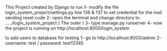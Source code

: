 This Project created by Django
to run
  1- modify the file login_system_project/settings.py line 136 & 137 to set credential for the mail sending reset code
  2- open the terminal and change directory to ...../login_system_project ( The outer )
  3- type manage.py runserver
  4- now the project is running on http://localhost:8000/login_system
 
to add users to database for testing
  1- go to http://localhost:8000/admin
  2- username: test   /  password: test12345
  
